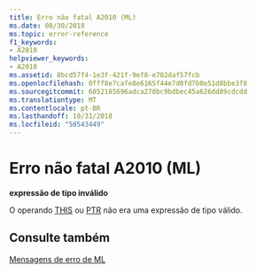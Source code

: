 ```yaml
---
title: Erro não fatal A2010 (ML)
ms.date: 08/30/2018
ms.topic: error-reference
f1_keywords:
- A2010
helpviewer_keywords:
- A2010
ms.assetid: 8bcd57f4-1e3f-421f-9ef8-e702daf57fcb
ms.openlocfilehash: 0fff8e7cafe8e6165f44e7d0fd7b0e51d8bbe3f8
ms.sourcegitcommit: 6052185696adca270bc9bdbec45a626dd89cdcdd
ms.translationtype: MT
ms.contentlocale: pt-BR
ms.lasthandoff: 10/31/2018
ms.locfileid: "50543449"
---
```

# <a name="ml-nonfatal-error-a2010"></a>Erro não fatal A2010 (ML)

**expressão de tipo inválido**

O operando [THIS](../../assembler/masm/operator-this.md) ou [PTR](../../assembler/masm/operator-ptr.md) não era uma expressão de tipo válido.

## <a name="see-also"></a>Consulte também

[Mensagens de erro de ML](../../assembler/masm/ml-error-messages.md)<br/>